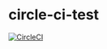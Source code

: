 # circle-ci-test
[![CircleCI](https://circleci.com/gh/cookie1234/circle-ci-test.svg?style=svg)](https://circleci.com/gh/cookie1234/circle-ci-test)
